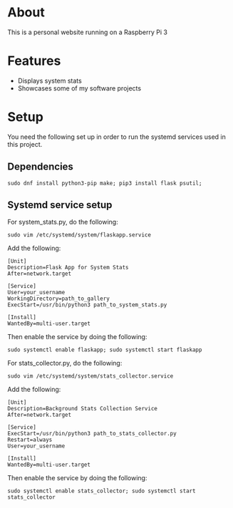 # About
This is a personal website running on a Raspberry Pi 3

# Features
* Displays system stats
* Showcases some of my software projects

# Setup
You need the following set up in order to run the systemd services used in this project.

## Dependencies

```sudo dnf install python3-pip make; pip3 install flask psutil;```

## Systemd service setup

For system_stats.py, do the following:

```sudo vim /etc/systemd/system/flaskapp.service```

Add the following:

```
[Unit]
Description=Flask App for System Stats
After=network.target

[Service]
User=your_username
WorkingDirectory=path_to_gallery
ExecStart=/usr/bin/python3 path_to_system_stats.py

[Install]
WantedBy=multi-user.target
```
Then enable the service by doing the following:

```sudo systemctl enable flaskapp; sudo systemctl start flaskapp```

For stats_collector.py, do the following:

```sudo vim /etc/systemd/system/stats_collector.service```

Add the following:

```
[Unit]
Description=Background Stats Collection Service
After=network.target

[Service]
ExecStart=/usr/bin/python3 path_to_stats_collector.py
Restart=always
User=your_username

[Install]
WantedBy=multi-user.target
```

Then enable the service by doing the following:

```sudo systemctl enable stats_collector; sudo systemctl start stats_collector```

